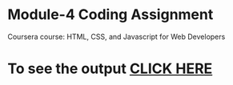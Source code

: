 

# Module-4 Coding Assignment

Coursera course: HTML, CSS, and Javascript for Web Developers

# To see the output [CLICK HERE](https://aafreen-01.github.io/Coursera-HTML-CSS-and-JavaScript-for-Web-Developers/module4-solution/)

